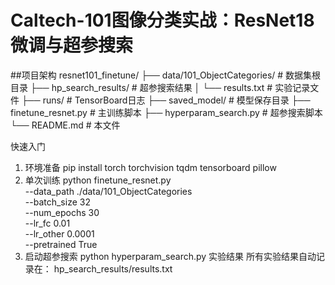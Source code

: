 # Caltech-101图像分类实战：ResNet18微调与超参搜索

##项目架构
resnet101_finetune/
├── data/101_ObjectCategories/      # 数据集根目录
├── hp_search_results/              # 超参搜索结果
│   └── results.txt                 # 实验记录文件
├── runs/                           # TensorBoard日志
├── saved_model/                    # 模型保存目录
├── finetune_resnet.py              # 主训练脚本
├── hyperparam_search.py            # 超参搜索脚本
└── README.md                       # 本文件


快速入门
1. 环境准备
pip install torch torchvision tqdm tensorboard pillow
2. 单次训练
python finetune_resnet.py \
    --data_path ./data/101_ObjectCategories \
    --batch_size 32 \
    --num_epochs 30 \
    --lr_fc 0.01 \
    --lr_other 0.0001 \
    --pretrained True
3. 启动超参搜索
python hyperparam_search.py
实验结果
所有实验结果自动记录在：
hp_search_results/results.txt
